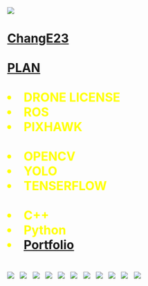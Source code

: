 <!DOCTYPE html>
<html>
<head>
	<img src="https://capsule-render.vercel.app/api?type=wave&color=auto&height=300&section=header&text=ChangE23%20info&fontSize=90" />


<body>
  <h1><a href="https://github.com/ChangE23"> ChangE23 </a><span style="color:red"><span style="color:orange"><span style="color:yellow"><span 
	</h1>
  <div id="grid">
   
	
	
<br>	
<hl><strong><a href="https://github.com/ChangE23">PLAN</a> 
	<br>
<br>
<li>   DRONE LICENSE </li>
<li>   ROS </li>
<li>   PIXHAWK </li>

<br>
<li>  OPENCV </li>
<li>  YOLO </li>
<li>  TENSERFLOW </li>

<br>
<li>  C++</li>
<li>  Python</li>
<li> <strong><a href="https://github.com/ChangE23/Portfolio/issues">Portfolio</a> </li>

<br>
<img src="https://img.shields.io/badge/Drone-212121?style=flat-square&logo=Drone&logoColor=white"/></a>&nbsp 
<img src="https://img.shields.io/badge/Python-3766AB?style=flat-square&logo=Python&logoColor=white"/></a>&nbsp 
<img src="https://img.shields.io/badge/C++-00599C?style=flat-square&logo=C++&logoColor=white"/></a>&nbsp 
<img src="https://img.shields.io/badge/GO-00ADD8?style=flat-square&logo=GO&logoColor=white"/></a>&nbsp 
<img src="https://img.shields.io/badge/ROS-22314E?style=flat-square&logo=ROS&logoColor=white"/></a>&nbsp 
<img src="https://img.shields.io/badge/GitHub-181717?style=flat-square&logo=GitHub&logoColor=white"/></a>&nbsp   
<img src="https://img.shields.io/badge/Raspberry-A22846?style=flat-square&logo=Raspberry&logoColor=white"/></a>&nbsp  
<img src="https://img.shields.io/badge/Ubuntu-E95420?style=flat-square&logo=Ubuntu&logoColor=white"/></a>&nbsp  
<img src="https://img.shields.io/badge/Linux-FCC624?style=flat-square&logo=Linux&logoColor=white"/></a>&nbsp 
<img src="https://img.shields.io/badge/OpenCV-5C3EE8?style=flat-square&logo=5C3EE8&logoColor=white"/></a>&nbsp
<img src="https://img.shields.io/badge/YOLO-00FFFF?style=flat-square&logo=00FFFF&logoColor=white"/></a>&nbsp
	<br>


